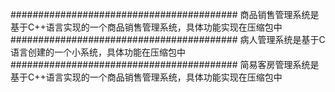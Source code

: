 #########################################
商品销售管理系统是基于C++语言实现的一个商品销售管理系统，具体功能实现在压缩包中
#########################################
病人管理系统是基于C语言创建的一个小系统，具体功能在压缩包中
#########################################
简易客房管理系统是基于C++语言实现的一个商品销售管理系统，具体功能实现在压缩包中
